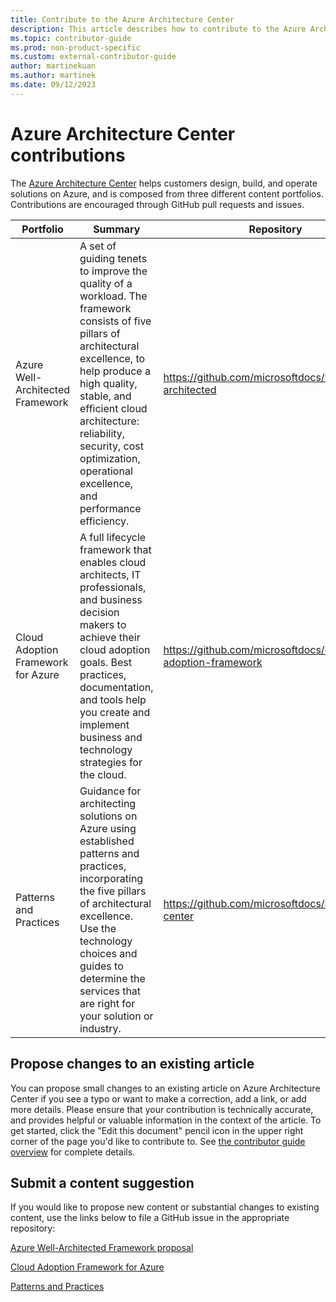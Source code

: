```yaml
---
title: Contribute to the Azure Architecture Center
description: This article describes how to contribute to the Azure Architecture Center.
ms.topic: contributor-guide
ms.prod: non-product-specific
ms.custom: external-contributor-guide
author: martinekuan
ms.author: martinek
ms.date: 09/12/2023
---
```


# Azure Architecture Center contributions

The [Azure Architecture Center](/azure/architecture) helps customers design, build, and operate solutions on Azure, and is composed from three different content portfolios. Contributions are encouraged through GitHub pull requests and issues. 

| Portfolio | Summary | Repository | 
|-----------|---------|------------|
| Azure Well-Architected Framework | A set of guiding tenets to improve the quality of a workload. The framework consists of five pillars of architectural excellence, to help produce a high quality, stable, and efficient cloud architecture: reliability, security, cost optimization, operational excellence, and performance efficiency. | https://github.com/microsoftdocs/well-architected |
| Cloud Adoption Framework for Azure | A full lifecycle framework that enables cloud architects, IT professionals, and business decision makers to achieve their cloud adoption goals. Best practices, documentation, and tools help you create and implement business and technology strategies for the cloud. | https://github.com/microsoftdocs/cloud-adoption-framework |
| Patterns and Practices | Guidance for architecting solutions on Azure using established patterns and practices, incorporating the five pillars of architectural excellence. Use the technology choices and guides to determine the services that are right for your solution or industry. | https://github.com/microsoftdocs/architecture-center | 

## Propose changes to an existing article

You can propose small changes to an existing article on Azure Architecture Center if you see a typo or want to make a correction, add a link, or add more details. Please ensure that your contribution is technically accurate, and provides helpful or valuable information in the context of the article. To get started, click the "Edit this document" pencil icon in the upper right corner of the page you'd like to contribute to. See [the contributor guide overview](../index.md) for complete details.

## Submit a content suggestion

If you would like to propose new content or substantial changes to existing content, use the links below to file a GitHub issue in the appropriate repository:

[Azure Well-Architected Framework proposal](https://github.com/MicrosoftDocs/well-architected/issues/new?title=Content%20suggestion&body=Provide%20a%20detailed%20description%20of%20your%20proposal,%20including%20links%20to%20related%20or%20impacted%20articles,%20and%20any%20relevant%20attachments:)

[Cloud Adoption Framework for Azure](https://github.com/MicrosoftDocs/cloud-adoption-framework/issues/new?title=Content%20suggestion&body=Provide%20a%20detailed%20description%20of%20your%20proposal,%20including%20links%20to%20related%20or%20impacted%20articles,%20and%20any%20relevant%20attachments:)

[Patterns and Practices](https://github.com/MicrosoftDocs/architecture-center-pr/issues/new?title=Content%20suggestion&body=Provide%20a%20detailed%20description%20of%20your%20proposal,%20including%20links%20to%20related%20or%20impacted%20articles,%20and%20any%20relevant%20attachments:)